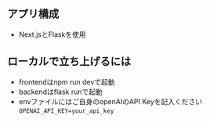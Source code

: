 ## アプリ構成
- Next.jsとFlaskを使用

## ローカルで立ち上げるには
- frontendはnpm run devで起動
- backendはflask runで起動
- envファイルにはご自身のopenAIのAPI Keyを記入ください `OPENAI_API_KEY=your_api_key`
